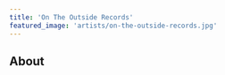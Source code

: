 ```yaml
---
title: 'On The Outside Records'
featured_image: 'artists/on-the-outside-records.jpg'
---
```


## About


